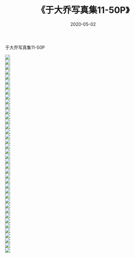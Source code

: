 ﻿---
layout: post
title:  《于大乔写真集11-50P》
date:   2020-05-02
img: http://pic.660000.xyz/1:/性感/2020/于大乔写真集11-50P/000.jpg
categories: [美女, 清纯, 唯美]
---

于大乔写真集11-50P

  ![](http://pic.660000.xyz/1:/性感/2020/于大乔写真集11-50P/001.jpg) <br> ![](http://pic.660000.xyz/1:/性感/2020/于大乔写真集11-50P/002.jpg) <br> ![](http://pic.660000.xyz/1:/性感/2020/于大乔写真集11-50P/003.jpg) <br> ![](http://pic.660000.xyz/1:/性感/2020/于大乔写真集11-50P/004.jpg) <br> ![](http://pic.660000.xyz/1:/性感/2020/于大乔写真集11-50P/005.jpg) <br> ![](http://pic.660000.xyz/1:/性感/2020/于大乔写真集11-50P/006.jpg) <br> ![](http://pic.660000.xyz/1:/性感/2020/于大乔写真集11-50P/007.jpg) <br> ![](http://pic.660000.xyz/1:/性感/2020/于大乔写真集11-50P/008.jpg) <br> ![](http://pic.660000.xyz/1:/性感/2020/于大乔写真集11-50P/009.jpg) <br> ![](http://pic.660000.xyz/1:/性感/2020/于大乔写真集11-50P/010.jpg) <br> ![](http://pic.660000.xyz/1:/性感/2020/于大乔写真集11-50P/011.jpg) <br> ![](http://pic.660000.xyz/1:/性感/2020/于大乔写真集11-50P/012.jpg) <br> ![](http://pic.660000.xyz/1:/性感/2020/于大乔写真集11-50P/013.jpg) <br> ![](http://pic.660000.xyz/1:/性感/2020/于大乔写真集11-50P/014.jpg) <br> ![](http://pic.660000.xyz/1:/性感/2020/于大乔写真集11-50P/015.jpg) <br> ![](http://pic.660000.xyz/1:/性感/2020/于大乔写真集11-50P/016.jpg) <br> ![](http://pic.660000.xyz/1:/性感/2020/于大乔写真集11-50P/017.jpg) <br> ![](http://pic.660000.xyz/1:/性感/2020/于大乔写真集11-50P/018.jpg) <br> ![](http://pic.660000.xyz/1:/性感/2020/于大乔写真集11-50P/019.jpg) <br> ![](http://pic.660000.xyz/1:/性感/2020/于大乔写真集11-50P/020.jpg) <br> ![](http://pic.660000.xyz/1:/性感/2020/于大乔写真集11-50P/021.jpg) <br> ![](http://pic.660000.xyz/1:/性感/2020/于大乔写真集11-50P/022.jpg) <br> ![](http://pic.660000.xyz/1:/性感/2020/于大乔写真集11-50P/023.jpg) <br> ![](http://pic.660000.xyz/1:/性感/2020/于大乔写真集11-50P/024.jpg) <br> ![](http://pic.660000.xyz/1:/性感/2020/于大乔写真集11-50P/025.jpg) <br> ![](http://pic.660000.xyz/1:/性感/2020/于大乔写真集11-50P/026.jpg) <br> ![](http://pic.660000.xyz/1:/性感/2020/于大乔写真集11-50P/027.jpg) <br> ![](http://pic.660000.xyz/1:/性感/2020/于大乔写真集11-50P/028.jpg) <br> ![](http://pic.660000.xyz/1:/性感/2020/于大乔写真集11-50P/029.jpg) <br> ![](http://pic.660000.xyz/1:/性感/2020/于大乔写真集11-50P/030.jpg) <br> ![](http://pic.660000.xyz/1:/性感/2020/于大乔写真集11-50P/031.jpg) <br> ![](http://pic.660000.xyz/1:/性感/2020/于大乔写真集11-50P/032.jpg) <br> ![](http://pic.660000.xyz/1:/性感/2020/于大乔写真集11-50P/033.jpg) <br> ![](http://pic.660000.xyz/1:/性感/2020/于大乔写真集11-50P/034.jpg) <br> ![](http://pic.660000.xyz/1:/性感/2020/于大乔写真集11-50P/035.jpg) <br> ![](http://pic.660000.xyz/1:/性感/2020/于大乔写真集11-50P/036.jpg) <br> ![](http://pic.660000.xyz/1:/性感/2020/于大乔写真集11-50P/037.jpg) <br> ![](http://pic.660000.xyz/1:/性感/2020/于大乔写真集11-50P/038.jpg) <br> ![](http://pic.660000.xyz/1:/性感/2020/于大乔写真集11-50P/039.jpg) <br> ![](http://pic.660000.xyz/1:/性感/2020/于大乔写真集11-50P/040.jpg) <br>